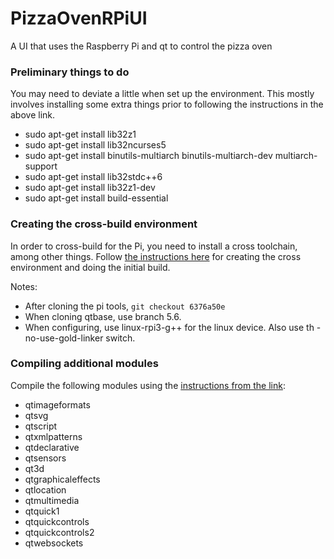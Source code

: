 # PizzaOvenRPiUI
A UI that uses the Raspberry Pi and qt to control the pizza oven

### Preliminary things to do
You may need to deviate a little when set up the environment.  This mostly involves installing some extra things prior to following the instructions in the above link.
- sudo apt-get install lib32z1
- sudo apt-get install lib32ncurses5
- sudo apt-get install binutils-multiarch binutils-multiarch-dev multiarch-support 
- sudo apt-get install lib32stdc++6
- sudo apt-get install lib32z1-dev
- sudo apt-get install build-essential

### Creating the cross-build environment
In order to cross-build for the Pi, you need to install a cross toolchain, among other things.  Follow [the instructions here](https://wiki.qt.io/RaspberryPi2EGLFS) for creating the cross environment and doing the initial build.

Notes:
- After cloning the pi tools, `git checkout 6376a50e`
- When cloning qtbase, use branch 5.6.
- When configuring, use linux-rpi3-g++ for the linux device.  Also use th -no-use-gold-linker switch.

### Compiling additional modules
Compile the following modules using the [instructions from the link](https://wiki.qt.io/RaspberryPi2EGLFS):
-	qtimageformats
-	qtsvg
-	qtscript
-	qtxmlpatterns
-	qtdeclarative
-	qtsensors
-	qt3d
-	qtgraphicaleffects
-	qtlocation
-	qtmultimedia
-	qtquick1
-	qtquickcontrols
-	qtquickcontrols2
-	qtwebsockets

